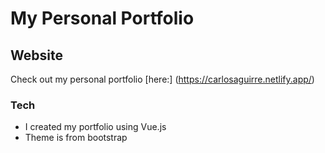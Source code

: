 # My Personal Portfolio

## Website
Check out my personal portfolio [here:] (https://carlosaguirre.netlify.app/)

### Tech
- I created my portfolio using Vue.js
- Theme is from bootstrap
